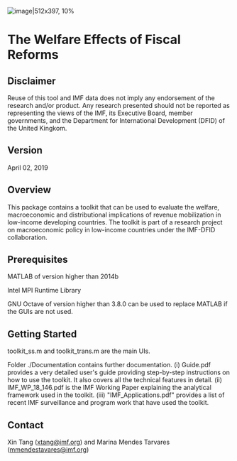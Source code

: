 ![image|512x397, 10%](https://github.com/zjutangxin/toolkit_ver2_dist/blob/master/Documentation/IMF_Logo.png)

The Welfare Effects of Fiscal Reforms
============

Disclaimer
-----
Reuse of this tool and IMF data does not imply any endorsement of the research and/or product. Any research presented should not be reported as representing the views of the IMF, its Executive Board, member governments, and the Department for International Development (DFID) of the United Kingkom.

Version
----
April 02, 2019

Overview
----
This package contains a toolkit that can be used to evaluate the welfare, macroeconomic and distributional implications of revenue mobilization in low-income developing countries. The toolkit is part of a research project on macroeconomic policy in low-income countries under the IMF-DFID collaboration.

Prerequisites
----
MATLAB of version higher than 2014b

Intel MPI Runtime Library

GNU Octave of version higher than 3.8.0 can be used to replace MATLAB if the GUIs are not used.

Getting Started
------
toolkit_ss.m and toolkit_trans.m are the main UIs. 

Folder ./Documentation contains further documentation. (i) Guide.pdf provides a very detailed user's guide providing step-by-step instructions on how to use the toolkit. It also covers all the technical features in detail. (ii) IMF_WP_18_146.pdf is the IMF Working Paper explaining the analytical framework used in the toolkit. (iii) "IMF_Applications.pdf" provides a list of recent IMF surveillance and program work that have used the toolkit.

Contact
-----
Xin Tang (xtang@imf.org) and Marina Mendes Tarvares (mmendestavares@imf.org)

